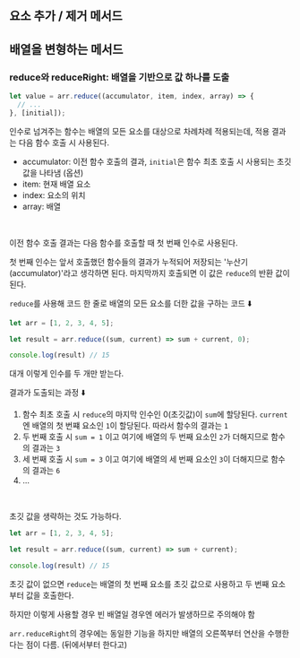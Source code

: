 ## 요소 추가 / 제거 메서드

## 배열을 변형하는 메서드

### reduce와 reduceRight: 배열을 기반으로 값 하나를 도출

```js
let value = arr.reduce((accumulator, item, index, array) => {
  // ...
}, [initial]);
```

인수로 넘겨주는 함수는 배열의 모든 요소를 대상으로 차례차례 적용되는데, 적용 결과는 다음 함수 호출 시 사용된다.

- accumulator: 이전 함수 호출의 결과, `initial`은 함수 최초 호출 시 사용되는 초깃 값을 나타냄 (옵션)
- item: 현재 배열 요소
- index: 요소의 위치
- array: 배열

<br>

이전 함수 호출 결과는 다음 함수를 호출할 때 첫 번째 인수로 사용된다.

첫 번째 인수는 앞서 호출했던 함수들의 결과가 누적되어 저장되는 '누산기(accumulator)'라고 생각하면 된다. 마지막까지 호출되면 이 값은 `reduce`의 반환 값이 된다.

`reduce`를 사용해 코드 한 줄로 배열의 모든 요소를 더한 값을 구하는 코드 ⬇️

```js
let arr = [1, 2, 3, 4, 5];

let result = arr.reduce((sum, current) => sum + current, 0);

console.log(result) // 15
```

대개 이렇게 인수를 두 개만 받는다.

결과가 도출되는 과정 ⬇️

1. 함수 최초 호출 시 `reduce`의 마지막 인수인 0(초깃값)이 `sum`에 할당된다. `current`엔 배열의 첫 번쨰 요소인 `1`이 할당된다. 따라서 함수의 결과는 `1`
2. 두 번째 호출 시 `sum = 1` 이고 여기에 배열의 두 번째 요소인 `2`가 더해지므로 함수의 결과는 `3`
3. 세 번째 호출 시 `sum = 3` 이고 여기에 배열의 세 번째 요소인 `3`이 더해지므로 함수의 결과는 `6`
4. ...

<br>

초깃 값을 생략하는 것도 가능하다.

```js
let arr = [1, 2, 3, 4, 5];

let result = arr.reduce((sum, current) => sum + current);

console.log(result) // 15
```

초깃 값이 없으면 `reduce`는 배열의 첫 번째 요소를 초깃 값으로 사용하고 두 번째 요소부터 값을 호출한다.

하지만 이렇게 사용할 경우 빈 배열일 경우엔 에러가 발생하므로 주의해야 함

`arr.reduceRight`의 경우에는 동일한 기능을 하지만 배열의 오른쪽부터 연산을 수행한다는 점이 다름. (뒤에서부터 한다고)